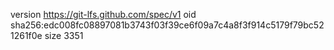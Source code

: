 version https://git-lfs.github.com/spec/v1
oid sha256:edc008fc08897081b3743f03f39ce6f09a7c4a8f3f914c5179f79bc521261f0e
size 3351
